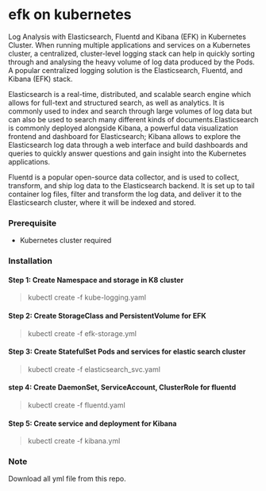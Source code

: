 # efk on kubernetes
Log Analysis with Elasticsearch, Fluentd and Kibana (EFK) in Kubernetes Cluster. When running multiple applications and services on a Kubernetes cluster, a centralized, cluster-level logging stack can help in quickly sorting through and analysing the heavy volume of log data produced by the Pods. A popular centralized logging solution is the Elasticsearch, Fluentd, and Kibana (EFK) stack.

Elasticsearch is a real-time, distributed, and scalable search engine which allows for full-text and structured search, as well as analytics. It is commonly used to index and search through large volumes of log data but can also be used to search many different kinds of documents.Elasticsearch is commonly deployed alongside Kibana, a powerful data visualization frontend and dashboard for Elasticsearch; Kibana allows to explore the Elasticsearch log data through a web interface and build dashboards and queries to quickly answer questions and gain insight into the Kubernetes applications.

Fluentd is a popular open-source data collector, and is used to collect, transform, and ship log data to the Elasticsearch backend. It is set up to tail container log files, filter and transform the log data, and deliver it to the Elasticsearch cluster, where it will be indexed and stored.

### Prerequisite
* Kubernetes cluster required

### Installation 

#### Step 1: Create Namespace and storage in K8 cluster
> kubectl create -f kube-logging.yaml
#### Step 2: Create StorageClass and PersistentVolume for EFK
> kubectl create -f efk-storage.yml
#### Step 3: Create StatefulSet Pods and services for elastic search cluster 
> kubectl create -f elasticsearch_svc.yaml
#### step 4: Create DaemonSet, ServiceAccount, ClusterRole for fluentd
> kubectl create -f fluentd.yaml
#### Step 5: Create service and deployment for Kibana
> kubectl create -f kibana.yml

### Note
Download all yml file from this repo.
